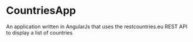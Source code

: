 # CountriesApp
An application written in AngularJs that uses the restcountries.eu REST API to display a list of countries
